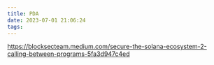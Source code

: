 ```yaml
---
title: PDA
date: 2023-07-01 21:06:24
tags:
---
```


https://blocksecteam.medium.com/secure-the-solana-ecosystem-2-calling-between-programs-5fa3d947c4ed

